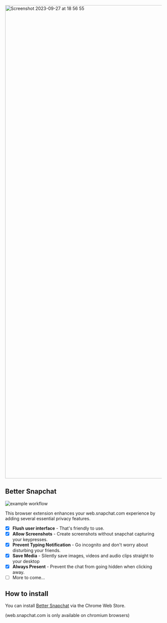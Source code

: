 <img width="1517" margin="4" alt="Screenshot 2023-09-27 at 18 56 55" src="https://github.com/dclstn/better-snapchat/assets/43322006/64c1d50a-0bd7-4032-ac77-aab62f376ee4">


## Better Snapchat 
![example workflow](https://github.com/dclstn/better-snapchat/actions/workflows/node.js.yml/badge.svg)

This browser extension enhances your web.snapchat.com experience by adding several essential privacy features.

 - [x] **Flush user interface** - That's friendly to use.
 - [x] **Allow Screenshots** - Create screenshots without snapchat capturing your keypresses.
 - [x] **Prevent Typing Notification** - Go incognito and don't worry about disturbing your friends.
 - [x] **Save Media** - Silently save images, videos and audio clips straight to your desktop
 - [x] **Always Present** - Prevent the chat from going hidden when clicking away.
 - [ ] More to come...

## How to install
You can install [Better Snapchat](https://chrome.google.com/webstore/detail/better-snapchat/bomphfefmmkghdkkpjdafehnmfpifook) via the Chrome Web Store.

(web.snapchat.com is only available on chromium browsers)

